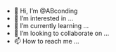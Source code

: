 - 👋 Hi, I’m @ABconding
- 👀 I’m interested in ...
- 🌱 I’m currently learning ...
- 💞️ I’m looking to collaborate on ...
- 📫 How to reach me ...

<!---
ABconding/ABconding is a ✨ special ✨ repository because its `README.md` (this file) appears on your GitHub profile.
You can click the Preview link to take a look at your changes.
--->
